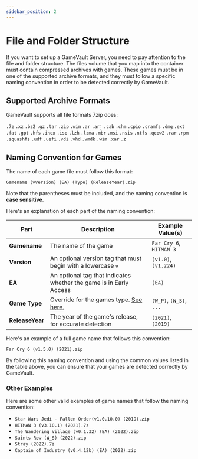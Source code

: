 ```yaml
---
sidebar_position: 2
---
```


# File and Folder Structure

If you want to set up a GameVault Server, you need to pay attention to the file and folder structure. The files volume that you map into the container must contain compressed archives with games. These games must be in one of the supported archive formats, and they must follow a specific naming convention in order to be detected correctly by GameVault.

## Supported Archive Formats

GameVault supports all file formats 7zip does:

`.7z` `.xz` `.bz2` `.gz` `.tar` `.zip` `.wim` `.ar` `.arj` `.cab` `.chm` `.cpio` `.cramfs` `.dmg` `.ext` `.fat` `.gpt` `.hfs` `.ihex` `.iso` `.lzh` `.lzma` `.mbr` `.msi` `.nsis` `.ntfs` `.qcow2` `.rar` `.rpm` `.squashfs` `.udf` `.uefi` `.vdi` `.vhd` `.vmdk` `.wim` `.xar` `.z`

## Naming Convention for Games

The name of each game file must follow this format:

`Gamename (vVersion) (EA) (Type) (ReleaseYear).zip`

Note that the parentheses must be included, and the naming convention is **case sensitive**.

Here's an explanation of each part of the naming convention:

| Part            | Description                                                        | Example Value(s)        |
| --------------- | ------------------------------------------------------------------ | ----------------------- |
| **Gamename**    | The name of the game                                               | `Far Cry 6`, `HITMAN 3` |
| **Version**     | An optional version tag that must begin with a lowercase `v`       | `(v1.0)`, `(v1.224)`    |
| **EA**          | An optional tag that indicates whether the game is in Early Access | `(EA)`                  |
| **Game Type**   | Override for the games type. [See here.](game-types.md)            | `(W_P)`, `(W_S)`, `...` |
| **ReleaseYear** | The year of the game's release, for accurate detection             | `(2021)`, `(2019)`      |

Here's an example of a full game name that follows this convention:

`Far Cry 6 (v1.5.0) (2021).zip`

By following this naming convention and using the common values listed in the table above, you can ensure that your games are detected correctly by GameVault.

### Other Examples

Here are some other valid examples of game names that follow the naming convention:

- `Star Wars Jedi - Fallen Order(v1.0.10.0) (2019).zip`
- `HITMAN 3 (v3.10.1) (2021).7z`
- `The Wandering Village (v0.1.32) (EA) (2022).zip`
- `Saints Row (W_S) (2022).zip`
- `Stray (2022).7z`
- `Captain of Industry (v0.4.12b) (EA) (2022).zip`
